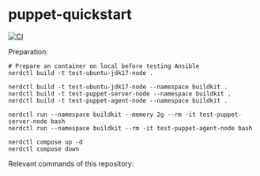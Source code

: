 # puppet-quickstart

[![CI](https://github.com/pure-study/puppet-quickstart/actions/workflows/docker-image.yml/badge.svg)](https://github.com/pure-study/puppet-quickstart/actions/workflows/docker-image.yml)

Preparation:
```shell
# Prepare an container on local before testing Ansible
nerdctl build -t test-ubuntu-jdk17-node .

nerdctl build -t test-ubuntu-jdk17-node --namespace buildkit .
nerdctl build -t test-puppet-server-node --namespace buildkit .
nerdctl build -t test-puppet-agent-node --namespace buildkit .

nerdctl run --namespace buildkit --memory 2g --rm -it test-puppet-server-node bash
nerdctl run --namespace buildkit --rm -it test-puppet-agent-node bash

nerdctl compose up -d
nerdctl compose down

```

Relevant commands of this repository:
```shell

```